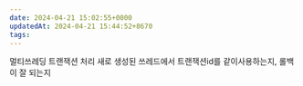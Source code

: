 ```yaml
---
date: 2024-04-21 15:02:55+0000
updatedAt: 2024-04-21 15:44:52+8670
tags: 
---
```

멀티쓰레딩 트랜잭션 처리
새로 생성된 쓰레드에서 트랜잭션id를 같이사용하는지, 롤백이 잘 되는지